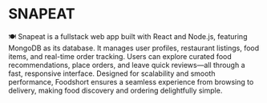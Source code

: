 # SNAPEAT
🍽️ Snapeat is a fullstack web app built with React and Node.js, featuring MongoDB as its database. It manages user profiles, restaurant listings, food items, and real-time order tracking. Users can explore curated food recommendations, place orders, and leave quick reviews—all through a fast, responsive interface. Designed for scalability and smooth performance, Foodshort ensures a seamless experience from browsing to delivery, making food discovery and ordering delightfully simple.
